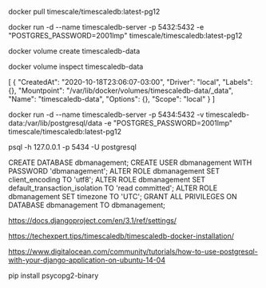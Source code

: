 docker pull timescale/timescaledb:latest-pg12
 
docker run -d --name timescaledb-server -p 5432:5432 -e "POSTGRES_PASSWORD=2001lmp" timescale/timescaledb:latest-pg12

docker volume create timescaledb-data

docker volume inspect timescaledb-data

[
    {
        "CreatedAt": "2020-10-18T23:06:07-03:00",
        "Driver": "local",
        "Labels": {},
        "Mountpoint": "/var/lib/docker/volumes/timescaledb-data/_data",
        "Name": "timescaledb-data",
        "Options": {},
        "Scope": "local"
    }
]


docker run -d --name timescaledb-server -p 5434:5432 -v timescaledb-data:/var/lib/postgresql/data -e "POSTGRES_PASSWORD=2001lmp" timescale/timescaledb:latest-pg12

psql -h 127.0.0.1 -p 5434 -U postgresql

CREATE DATABASE dbmanagement;
CREATE USER dbmanagement WITH PASSWORD 'dbmanagement';
ALTER ROLE dbmanagement SET client_encoding TO 'utf8';
ALTER ROLE dbmanagement SET default_transaction_isolation TO 'read committed';
ALTER ROLE dbmanagement SET timezone TO 'UTC';
GRANT ALL PRIVILEGES ON DATABASE dbmanagement TO dbmanagement;


https://docs.djangoproject.com/en/3.1/ref/settings/

https://techexpert.tips/timescaledb/timescaledb-docker-installation/

https://www.digitalocean.com/community/tutorials/how-to-use-postgresql-with-your-django-application-on-ubuntu-14-04

pip install psycopg2-binary
